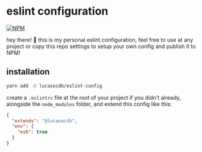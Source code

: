 # eslint configuration

[![NPM](https://img.shields.io/npm/v/@lucasecdb/eslint-config.svg)](https://www.npmjs.com/package/@lucasecdb/eslint-config)

hey there! 👋 this is my personal eslint configuration, feel free to use at any project
or copy this repo settings to setup your own config and publish it to NPM!

## installation

```bash
yarn add -D lucasecdb/eslint-config
```

create a `.eslintrc` file at the root of your project if you didn't already,
alongside the `node_modules` folder, and extend this config like this:

```json
{
  "extends": "@lucasecdb",
  "env": {
    "es6": true
  }
}
```
